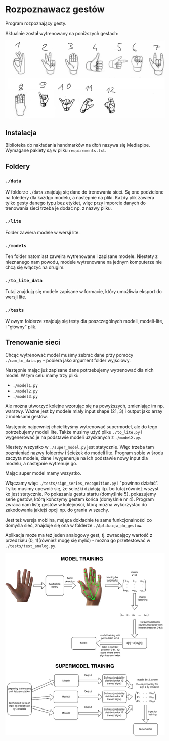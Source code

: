 # Rozpoznawacz gestów

Program rozpoznający gesty.

Aktualnie został wytrenowany na poniższych gestach:

<p align="center">
  <img src="./diagrams/alfabet.png"/>
</p>

## Instalacja

Biblioteka do nakładania handmarków na dłoń nazywa się Mediapipe.
Wymagane pakiety są w pliku `requirements.txt`. 


## Foldery

### `./data`

W folderze `./data` znajdują się dane do trenowania sieci. Są one podzielone na foledery dla każdgo modelu, a następnie na pliki. Każdy plik zawiera tylko gesty danego typu bez etykiet, więc przy imporcie danych do trenowania sieci trzeba je dodać np. z nazwy pliku.

### `./lite`

Folder zawiera modele w wersji lite.

### `./models`

Ten folder natomiast zaweira wytrenowane i zapisane modele. Niestety z nieznanego nam powodu, modele wytrenowane na jednym komputerze nie chcą się włączyć na drugim.

### `./to_lite_data`

Tutaj znajdują się modele zapisane w formacie, który umożliwia eksport do wersji lite.

### `./tests`

W owym folderze znajdują się testy dla poszczególnych modeli, modeli-lite, i "główny" plik.

## Trenowanie sieci

Chcąc wytrenować model musimy zebrać dane przy pomocy `./cam_to_data.py` - pobiera jako argument folder wyjściowy.

Następnie mając już zapisane dane potrzebujemy wytrenować dla nich model. W tym celu mamy trzy pliki:
- `./model1.py`
- `./model2.py`
- `./model3.py`

Ale można utworzyć kolejne wzorując się na powyższych, zmieniając im np. warstwy. Ważne jest by modele miały input shape (21, 3) i output jako array z indeksami gestów.

Następnie najpewniej chcielibyśmy wytrenować supermodel, ale do tego potrzebujemy modeli lite. Także musimy użyć pliku `./to_lite.py` i wygenerować je na podstawie modeli uzyskanych z `./modelX.py`.

Niestety wszystko w `./super_model.py` jest statycznie. Więc trzeba tam pozmieniać nazwy folderów i ścieżek do modeli lite. Program sobie w środu zaczyta modele, dane i wygeneruje na ich podstawie nowy input dla modelu, a następnie wytrenuje go.

Mając super model mamy wszystko. 

Włączamy więc `./tests/sign_series_recognition.py` i "powinno działać". Tylko musimy upewnić się, że ścieżki działają itp. bo tutaj również wszyst ko jest statycznie.
Po pokazaniu gestu startu (domyślnie 5), pokazujemy serie gestów, którą kończymy gestem końca (domyślnie nr 4). Program zwraca nam listę gestów w kolejności, którą można wykorzystac do zakodowania jakiejś opcji np. do grania w szachy.

Jest też wersja mobilna, mająca dokładnie te same funkcjonalności co domyśla sieć, znajduje się ona w folderze `./Aplikacja_do_gestow`.

Aplikacja może ma też jeden analogowy gest, tj. zwracający wartość z przedziału (0, 1)(również mogę się mylić) - można go przetestować w `./tests/test_analog.py`.


<p align="center">
  <img src="./diagrams/dx.svg"/>
</p>
